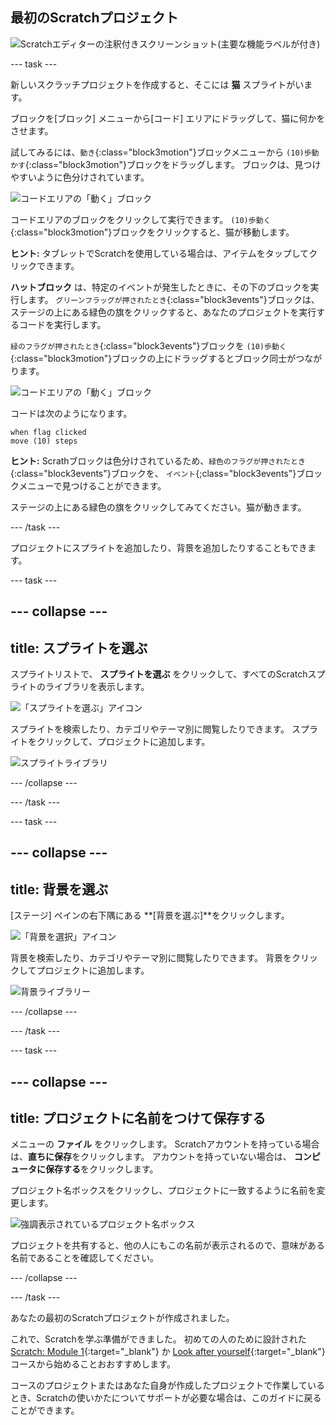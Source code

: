 ## 最初のScratchプロジェクト

![Scratchエディターの注釈付きスクリーンショット(主要な機能ラベルが付き)](images/scratch-features.png)

--- task ---

新しいスクラッチプロジェクトを作成すると、そこには **猫** スプライトがいます。

ブロックを[ブロック] メニューから[コード] エリアにドラッグして、猫に何かをさせます。

試してみるには、`動き`{:class="block3motion"}ブロックメニューから `(10)歩動かす`{:class="block3motion"}ブロックをドラッグします。 ブロックは、見つけやすいように色分けされています。

![コードエリアの「動く」ブロック](images/move-block.png)

コードエリアのブロックをクリックして実行できます。 `(10)歩動く`{:class="block3motion"}ブロックをクリックすると、猫が移動します。

**ヒント:** タブレットでScratchを使用している場合は、アイテムをタップしてクリックできます。

**ハットブロック** は、特定のイベントが発生したときに、その下のブロックを実行します。 `グリーンフラッグが押されたとき`{:class="block3events"}ブロックは、ステージの上にある緑色の旗をクリックすると、あなたのプロジェクトを実行するコードを実行します。

`緑のフラグが押されたとき`{:class="block3events"}ブロックを `(10)歩動く`{:class="block3motion"}ブロックの上にドラッグするとブロック同士がつながります。

![コードエリアの「動く」ブロック](images/green-flag-script.png)

コードは次のようになります。

```blocks3
when flag clicked
move (10) steps
```

**ヒント:** Scrathブロックは色分けされているため、`緑色のフラグが押されたとき`{:class="block3events"}ブロックを、 `イベント`{;class="block3events"}ブロックメニューで見つけることができます。

ステージの上にある緑色の旗をクリックしてみてください。猫が動きます。

--- /task ---

プロジェクトにスプライトを追加したり、背景を追加したりすることもできます。

--- task ---

--- collapse ---
---
title: スプライトを選ぶ
---

スプライトリストで、 **スプライトを選ぶ** をクリックして、すべてのScratchスプライトのライブラリを表示します。

![「スプライトを選ぶ」アイコン](images/sprite-library.png)

スプライトを検索したり、カテゴリやテーマ別に閲覧したりできます。 スプライトをクリックして、プロジェクトに追加します。

![スプライトライブラリ](images/sprite-choose.png)

--- /collapse --- 

--- /task ---

--- task ---

--- collapse ---
---
title: 背景を選ぶ
---

[ステージ] ペインの右下隅にある **[背景を選ぶ]**をクリックします。

![「背景を選択」アイコン](images/stage-choose.png)

背景を検索したり、カテゴリやテーマ別に閲覧したりできます。 背景をクリックしてプロジェクトに追加します。

![背景ライブラリー](images/backdrop.png)

--- /collapse --- 

--- /task ---

--- task ---

--- collapse ---
---
title: プロジェクトに名前をつけて保存する
---

メニューの **ファイル** をクリックします。 Scratchアカウントを持っている場合は、**直ちに保存**をクリックします。 アカウントを持っていない場合は、 **コンピュータに保存する**をクリックします。

プロジェクト名ボックスをクリックし、プロジェクトに一致するように名前を変更します。

![強調表示されているプロジェクト名ボックス](images/change-project-name.png)

プロジェクトを共有すると、他の人にもこの名前が表示されるので、意味がある名前であることを確認してください。

--- /collapse --- 

--- /task ---

あなたの最初のScratchプロジェクトが作成されました。

これで、Scratchを学ぶ準備ができました。 初めての人のために設計された[Scratch: Module 1](https://projects.raspberrypi.org/ja-JP/raspberrypi/scratch-module-1){:target="_blank"} か [Look after yourself](https://projects.raspberrypi.org/ja-JP/raspberrypi/look-after-yourself){:target="_blank"} コースから始めることおおすすめします。

 コースのプロジェクトまたはあなた自身が作成したプロジェクトで作業しているとき、Scratchの使いかたについてサポートが必要な場合は、このガイドに戻ることができます。 


